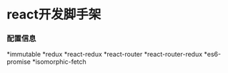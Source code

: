 # react开发脚手架
### 配置信息
*immutable
*redux
*react-redux
*react-router
*react-router-redux
*es6-promise
*isomorphic-fetch